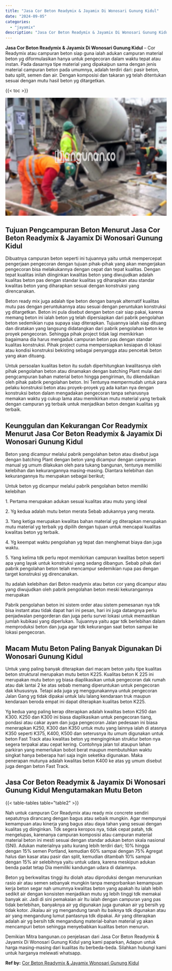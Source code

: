 ```yaml
---
title: "Jasa Cor Beton Readymix & Jayamix Di Wonosari Gunung Kidul"
date: "2024-09-05"
categories: 
  - "jayamix"
description: "Jasa Cor Beton Readymix & Jayamix Di Wonosari Gunung Kidul. Demikian Mitra bangunan.co penjelasan dari Jasa Cor Beton Readymix & Jayamix Di Wonosari Gunung K..."
---
```


**Jasa Cor Beton Readymix & Jayamix Di Wonosari Gunung Kidul** – Cor Readymix atau campuran beton siap guna ialah adukan campuran material beton yg diformulasikan hanya untuk pengecoran dalam waktu tepat atau instan. Pada dasarnya tipe material yang dipakaipun sama dengan jenis material campuran beton pada umumnya, adalah terdiri dari: pasir beton, batu split, semen dan air. Dengan komposisi dan takaran yg telah ditentukan sesuai dengan mutu hasil beton yg ditargetkan.

{{< toc >}}

![Jasa Cor Beton Readymix & Jayamix Di Wonosari Gunung Kidul](/images/jasa-cor-readymix-22.png)

## Tujuan Pengcampuran Beton Menurut Jasa Cor Beton Readymix & Jayamix Di Wonosari Gunung Kidul

Dibuatnya campuran beton seperti ini tujuannya yaitu untuk mempercepat pengerjaan pengecoran dengan tujuan pihak-pihak yang akan mengerjakan pengecoran bisa melakukannya dengan cepat dan tepat kualitas. Dengan tepat kualitas inilah diinginkan kwalitas beton yang diwujudkan adalah kualitas beton pas dengan standar kualitas yg diharapkan atau standar kwalitas beton yang diharapkan sesuai dengan konstruksi yang direncanakan.

Beton ready mix juga adalah tipe beton dengan banyak alternatif kualitas mutu pas dengan peruntukannya atau sesuai dengan peruntukan konstruksi yg ditargetkan. Beton ini pula disebut dengan beton cair siap pakai, karena memang beton ini ialah beton yg telah dipersiapkan dari pabrik pengolahan beton sedemikian rupa supaya siap diterapkan. Tujuannya ialah siap dituang dan diratakan yang langsung didatangkan dari pabrik pengolahan beton ke proyek pengecoran. Sehingga pihak project tidak lagi memikirkan bagaimana dia harus mengaduk campuran beton pas dengan standar kualitas konstruksi. Pihak project cuma mempersiapkan kesiapan di lokasi atau kondisi konstruksi bekisting sebagai penyangga atau pencetak beton yang akan dituang.

Untuk persoalan kualitas beton itu sudah diperhitungkan kwalitasnya oleh pihak pengolahan beton atau dinamakan dengan batching Plant mulai dari pengcampuran bahan material beton hingga pengiriman, itu dikendalikan oleh pihak pabrik pengolahan beton. Ini Tentunya mempermudah untuk para pelaku konstruksi beton atau proyek-proyek yg ada kaitan nya dengan konstruksi beton dalam mengadakan pengecoran tanpa seharusnya memakan waktu yg cukup lama atau memikirkan mutu material yang terbaik dengan campuran yg terbaik untuk menjadikan beton dengan kualitas yg terbaik.

## Keunggulan dan Kekurangan Cor Readymix Menurut Jasa Cor Beton Readymix & Jayamix Di Wonosari Gunung Kidul

Beton yang dicampur melalui pabrik pengolahan beton atau disebut juga dengan batching Plant dengan beton yang dicampur dengan campuran manual yg umum dilakukan oleh para tukang bangunan, tentunya memiliki kelebihan dan kekurangannya masing-masing. Diantara kelebihan dan kekurangannya Itu merupakan sebagai berikut;

Untuk beton yg dicampur melalui pabrik pengolahan beton memiliki kelebihan

1\. Pertama merupakan adukan sesuai kualitas atau mutu yang ideal

2\. Yg kedua adalah mutu beton merata Sebab adukannya yang merata.

3\. Yang ketiga merupakan kwalitas bahan material yg diterapkan merupakan mutu material yg terbaik yg dipilih dengan tujuan untuk mencapai kualitas kwalitas beton yg terbaik.

4\. Yg keempat waktu pengolahan yg tepat dan menghemat biaya dan juga waktu.

5\. Yang kelima tdk perlu repot memikirkan campuran kwalitas beton seperti apa yang layak untuk konstruksi yang sedang dibangun. Sebab pihak dari pabrik pengolahan beton telah mencampur sedemikian rupa pas dengan target konstruksi yg direncanakan.

Itu adalah kelebihan dari Beton readymix atau beton cor yang dicampur atau yang diwujudkan oleh pabrik pengolahan beton meski kekurangannya merupakan

Pabrik pengolahan beton ini sistem order atau sistem pemesanan nya tdk bisa instant atau tidak dapat hari ini pesan, hari ini juga datangnya perlu penjadwalan pengorderan dan juga perlu survei lokasi untuk memastikan jumlah kubikasi yang diperlukan. Tujuannya yaitu agar tdk berlebihan dalam memproduksi beton dan juga agar tdk kekurangan saat beton sampai ke lokasi pengecoran.

## Macam Mutu Beton Paling Banyak Digunakan Di Wonosari Gunung Kidul

Untuk yang paling banyak diterapkan dari macam beton yaitu tipe kualitas beton struktural merupakan mutu beton K225. Kualitas beton K 225 ini merupakan mutu beton yg biasa diaplikasikan untuk pengecoran dak rumah atau dak lantai 2 ke atas sebab memang diperuntukan untuk pengecoran dak khususnya. Tetapi ada juga yg menggunakannya untuk pengecoran Jalan Gang yg tidak dipakai untuk lalu lalang kendaraan truk maupun kendaraan beroda empat ini dapat diterapkan kualitas beton K225.

Yg kedua yang paling kerap diterapkan adalah kwalitas beton K250 dan K300. K250 dan K300 ini biasa diaplikasikan untuk pengecoran tiang, pondasi atau cakar ayam dan juga pengecoran Jalan pedesaan ini biasa menerapkan K250, K300 dan K350 untuk mutu yang lainnya ialah di atasnya K350 seperti K375, K400, K500 dan seterusnya itu umum digunakan untuk beton Fast Track atau kwalitas beton yg menginginkan struktur beton nya segera terpakai atau cepat kering. Contohnya jalan tol ataupun lahan parkiran yang memerlukan bobot berat maupun membutuhkan waktu singkat hanya beberapa hari saja ingin seketika digunakan. Maka penerapan mutunya adalah kwalitas beton K400 ke atas yg umum disebut juga dengan beton Fast Track.

## Jasa Cor Beton Readymix & Jayamix Di Wonosari Gunung Kidul Mengutamakan Mutu Beton

{{< table-tables table="table2" >}}

Nah untuk campuran Cor Readymix atau ready mix concrete sendiri sepatutnya dirancang dengan bagus atau sebaik mungkin. Agar mempunyai kemampuan atau kinerja yang bagus atau daya tahan yang sesuai dengan kualitas yg diinginkan. Tdk segera keropos nya, tidak cepat patah, tdk mengelupas, karenanya campuran komposisi atau campuran material material beton ini mesti sesuai dengan standar adukan beton skala nasional (SNI). Adukan materialnya yaitu kurang lebih terdiri dari; 10% hingga dengan 15% semen Portland, kemudian 60% sampai dengan 75% Agregat halus dan kasar atau pasir dan split, kemudian ditambah 10% sampai dengan 15% air selebihnya yaitu untuk udara, karena meskipun adukan benda padat tetap Dia memiliki kandungan udara di dalamnya.

Beton yg berkwalitas tinggi itu diolah atau diproduksi dengan menurunkan rasio air atau semen sebanyak mungkin tanpa mengorbankan kemampuan kerja beton segar nah umumnya kwalitas beton yang apakah itu ialah lebih sedikit air dengan konsisten menjadikan mutu yg lebih tinggi tdk memakai banyak air. Jadi di sini pemakaian air Itu ialah dengan campuran yang pas tidak berlebihan, banyaknya air yg digunakan juga gunakan air yg bersih yg tidak kotor. Jikalau air yg mengandung tanah itu baiknya tdk digunakan atau air yang mengandung lumut pantasnya tdk dipakai. Air yang diterapkan adalah air yg bersih tdk mengandung material-bahan material yg akan mencampuri beton sehingga menyebabkan kualitas beton menurun.

Demikian Mitra bangunan.co penjelasan dari Jasa Cor Beton Readymix & Jayamix Di Wonosari Gunung Kidul yang kami paparkan, Adapun untuk harga masing-masing dari kualitas itu berbeda-beda. Silahkan hubungi kami untuk harganya melewati whatsapp.

**Ref by:** [Cor Beton Readymix & Jayamix Wonosari Gunung Kidul](https://id.wikipedia.org/wiki/Cor)
